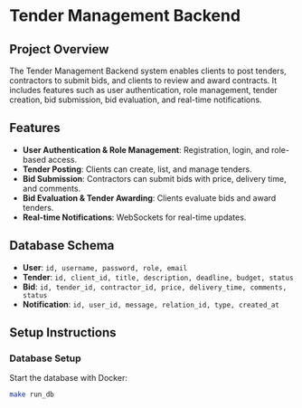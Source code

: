 # Tender Management Backend

## Project Overview
The Tender Management Backend system enables clients to post tenders, contractors to submit bids, and clients to review and award contracts. It includes features such as user authentication, role management, tender creation, bid submission, bid evaluation, and real-time notifications.

## Features
- **User Authentication & Role Management**: Registration, login, and role-based access.
- **Tender Posting**: Clients can create, list, and manage tenders.
- **Bid Submission**: Contractors can submit bids with price, delivery time, and comments.
- **Bid Evaluation & Tender Awarding**: Clients evaluate bids and award tenders.
- **Real-time Notifications**: WebSockets for real-time updates.

## Database Schema
- **User**: `id, username, password, role, email`
- **Tender**: `id, client_id, title, description, deadline, budget, status`
- **Bid**: `id, tender_id, contractor_id, price, delivery_time, comments, status`
- **Notification**: `id, user_id, message, relation_id, type, created_at`

## Setup Instructions

### Database Setup
Start the database with Docker:
```bash
make run_db
